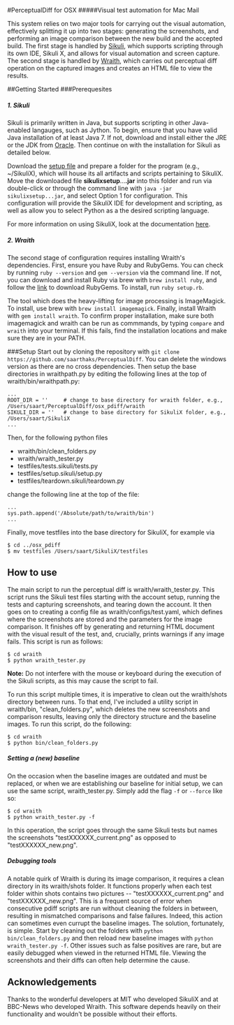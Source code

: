 #PerceptualDiff for OSX
#####Visual test automation for Mac Mail

This system relies on two major tools for carrying out the visual automation, effectively splitting it up into two stages: generating the screenshots, and performing an image comparison between the new build and the accepted build. The first stage is handled by [Sikuli](http://www.sikuli.org), which supports scripting through its own IDE, Sikuli X, and allows for visual automation and screen capture. The second stage is handled by [Wraith](http://bbc-news.github.io/wraith/), which carries out perceptual diff operation on the captured images and creates an HTML file to view the results. 

##Getting Started
###Prerequesites
##### 1. Sikuli
Sikuli is primarily written in Java, but supports scripting in other Java-enabled langauges, such as Jython. To begin, ensure that you have valid Java installation of at least Java 7. If not, download and install either the JRE or the JDK from [Oracle](http://www.oracle.com/technetwork/java/javase/downloads/index.html). Then continue on with the installation for Sikuli as detailed below.

Download the [setup file](https://launchpad.net/sikuli/sikulix/1.1.0) and prepare a folder for the program (e.g., ~/SikuliX), which will house its all artifacts and scripts pertaining to SikuliX. Move the downloaded file **sikulixsetup**...**.jar** into this folder and run via double-click or through the command line with `java -jar sikulixsetup...jar`, and select Option 1 for configuration. This configuration will provide the SikuliX IDE for development and scripting, as well as allow you to select Python as a the desired scripting language.

For more information on using SikuliX, look at the documentation [here](http://sikulix.com/quickstart/).
##### 2. Wraith
The second stage of configuration requires installing Wraith's dependencies. First, ensure you have Ruby and RubyGems. You can check by running `ruby --version` and `gem --version` via the command line. If not, you can download and install Ruby via brew with `brew install ruby`, and follow the [link](https://rubygems.org/pages/download) to download RubyGems. To install, run `ruby setup.rb`. 

The tool which does the heavy-lifting for image processing is ImageMagick. To install, use brew with `brew install imagemagick`. Finally, install Wraith with `gem install wraith`. To confirm proper installation, make sure both imagemagick and wraith can be run as commmands, by typing `compare` and `wraith` into your terminal. If this fails, find the installation locations and make sure they are in your PATH.


###Setup
Start out by cloning the repository with `git clone https://github.com/saarthaks/PerceptualDiff`. You can delete the windows version as there are no cross dependencies. Then setup the base directories in wraithpath.py by editing the following lines at the top of wraith/bin/wraithpath.py: 
```
...
ROOT_DIR = ''     # change to base directory for wraith folder, e.g., /Users/saart/PerceptualDiff/osx_pdiff/wraith
SIKULI_DIR = ''   # change to base directory for SikuliX folder, e.g., /Users/saart/SikuliX
...
```
Then, for the following python files
 * wraith/bin/clean_folders.py
 * wraith/wraith_tester.py
 * testfiles/tests.sikuli/tests.py
 * testfiles/setup.sikuli/setup.py
 * testfiles/teardown.sikuli/teardown.py
 
change the following line at the top of the file:
```
...
sys.path.append('/Absolute/path/to/wraith/bin')
...
```
Finally, move testfiles into the base directory for SikuliX, for example via 
```
$ cd ../osx_pdiff
$ mv testfiles /Users/saart/SikuliX/testfiles
```

## How to use
The main script to run the perceptual diff is wraith/wraith_tester.py. This script runs the Sikuli test files starting with the account setup, running the tests and capturing screenshots, and tearing down the account. It then goes on to creating a config file as wraith/configs/test.yaml, which defines where the screenshots are stored and the parameters for the image comparison. It finishes off by generating and returning HTML document with the visual result of the test, and, crucially, prints warnings if any image fails. This script is run as follows:
```
$ cd wraith
$ python wraith_tester.py
```
**Note:** Do not interfere with the mouse or keyboard during the execution of the Sikuli scripts, as this may cause the script to fail.

To run this script multiple times, it is imperative to clean out the wraith/shots directory between runs. To that end, I've included a utility script in wraith/bin, "clean_folders.py", which deletes the new screenshots and comparison results, leaving only the directory structure and the baseline images. To run this script, do the following:
```
$ cd wraith
$ python bin/clean_folders.py
```
##### Setting a (new) baseline
On the occasion when the baseline images are outdated and must be replaced, or when we are establishing our baseline for initial setup, we can use the same script, wraith_tester.py. Simply add the flag `-f` or `--force` like so:
```
$ cd wraith
$ python wraith_tester.py -f
```
In this operation, the script goes through the same Sikuli tests but names the screenshots "testXXXXXX_current.png" as opposed to "testXXXXXX_new.png". 
##### Debugging tools
A notable quirk of Wraith is during its image comparison, it requires a clean directory in its wraith/shots folder. It functions properly when each test folder within shots contains two pictures -- "testXXXXXX_current.png" and "testXXXXXX_new.png". This is a frequent source of error when consecutive pdiff scripts are run without cleaning the folders in between, resulting in mismatched comparisons and false failures. Indeed, this action can sometimes even currupt the baseline images.
The solution, fortunately, is simple. Start by cleaning out the folders with `python bin/clean_folders.py` and then reload new baseline images with `python wraith_tester.py -f`.
Other issues such as false positives are rare, but are easily debugged when viewed in the returned HTML file. Viewing the screenshots and their diffs can often help determine the cause.

## Acknowledgements
Thanks to the wonderful developers at MIT who developed SikuliX and at BBC-News who developed Wraith. This software depends heavily on their functionality and wouldn't be possible without their efforts.
